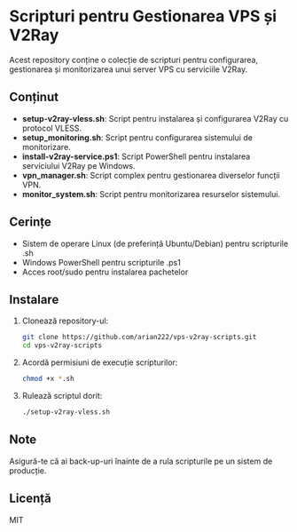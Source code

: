 # Scripturi pentru Gestionarea VPS și V2Ray

Acest repository conține o colecție de scripturi pentru configurarea, gestionarea și monitorizarea unui server VPS cu serviciile V2Ray.

## Conținut

- **setup-v2ray-vless.sh**: Script pentru instalarea și configurarea V2Ray cu protocol VLESS.
- **setup_monitoring.sh**: Script pentru configurarea sistemului de monitorizare.
- **install-v2ray-service.ps1**: Script PowerShell pentru instalarea serviciului V2Ray pe Windows.
- **vpn_manager.sh**: Script complex pentru gestionarea diverselor funcții VPN.
- **monitor_system.sh**: Script pentru monitorizarea resurselor sistemului.

## Cerințe

- Sistem de operare Linux (de preferință Ubuntu/Debian) pentru scripturile .sh
- Windows PowerShell pentru scripturile .ps1
- Acces root/sudo pentru instalarea pachetelor

## Instalare

1. Clonează repository-ul:
   ```bash
   git clone https://github.com/arian222/vps-v2ray-scripts.git
   cd vps-v2ray-scripts
   ```

2. Acordă permisiuni de execuție scripturilor:
   ```bash
   chmod +x *.sh
   ```

3. Rulează scriptul dorit:
   ```bash
   ./setup-v2ray-vless.sh
   ```

## Note

Asigură-te că ai back-up-uri înainte de a rula scripturile pe un sistem de producție.

## Licență

MIT 
